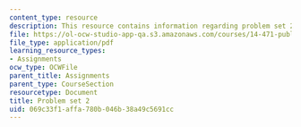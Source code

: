 ```yaml
---
content_type: resource
description: This resource contains information regarding problem set 2.
file: https://ol-ocw-studio-app-qa.s3.amazonaws.com/courses/14-471-public-economics-i-fall-2012/069c33f1affa780b046b38a49c5691cc_MIT14_471F12_pset2.pdf
file_type: application/pdf
learning_resource_types:
- Assignments
ocw_type: OCWFile
parent_title: Assignments
parent_type: CourseSection
resourcetype: Document
title: Problem set 2
uid: 069c33f1-affa-780b-046b-38a49c5691cc
---
```

